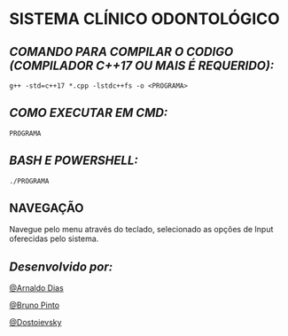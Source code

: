 # SISTEMA CLÍNICO ODONTOLÓGICO

## *COMANDO PARA COMPILAR O CODIGO (COMPILADOR C++17 OU MAIS É REQUERIDO):*

`g++ -std=c++17 *.cpp -lstdc++fs -o <PROGRAMA>`

## *COMO EXECUTAR EM CMD:* 

`PROGRAMA`

## *BASH E POWERSHELL:* 

`./PROGRAMA`

## NAVEGAÇÃO

Navegue pelo menu através do teclado, selecionado as opções de Input oferecidas
pelo sistema.

## *Desenvolvido por:*

[@Arnaldo Dias](https://github.com/Arnaldias)

[@Bruno Pinto](https://github.com/bruno-augusto-pinto)

[@Dostoievsky](https://github.com/dostoievsky)




